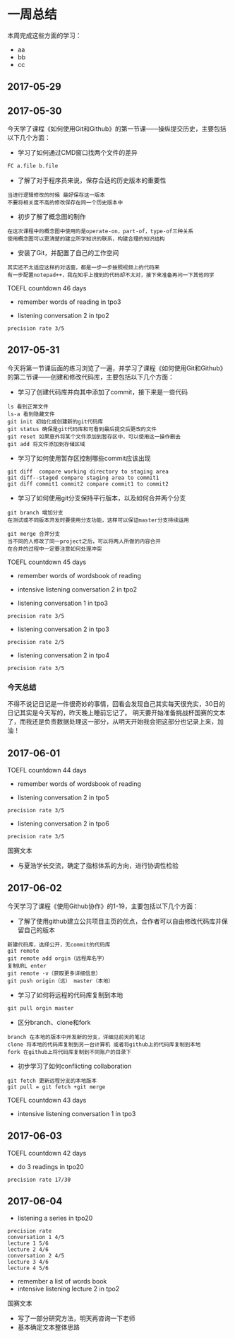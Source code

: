 # 一周总结
本周完成这些方面的学习：
* aa
* bb
* cc
## 2017-05-29

## 2017-05-30
今天学了课程《如何使用Git和Github》的第一节课——操纵提交历史，主要包括以下几个方面：
* 学习了如何通过CMD窗口找两个文件的差异
```bash
FC a.file b.file
```
* 了解了对于程序员来说，保存合适的历史版本的重要性
```
当进行逻辑修改的时候 最好保存这一版本
不要将相关度不高的修改保存在同一个历史版本中
```
* 初步了解了概念图的制作
```
在这次课程中的概念图中使用的是operate-on，part-of，type-of三种关系
使用概念图可以更清楚的建立所学知识的联系，构建合理的知识结构
```
* 安装了Git，并配置了自己的工作空间
```
其实还不太适应这样的对话窗，都是一步一步按照视频上的代码来
有一步配置notepad++，我在知乎上搜到的代码却不太对，接下来准备再问一下其他同学
```

TOEFL countdown 46 days
* remember words of reading in tpo3

* listening conversation 2 in tpo2
```
precision rate 3/5
```
## 2017-05-31
今天将第一节课后面的练习浏览了一遍，并学习了课程《如何使用Git和Github》的第二节课——创建和修改代码库，主要包括以下几个方面：
* 学习了创建代码库并向其中添加了commit，接下来是一些代码
```
ls 看到正常文件
ls-a 看到隐藏文件
git init 初始化或创建新的git代码库
git status 确保是git代码库和可看到最后提交后更改的文件
git reset 如果意外将某个文件添加到暂存区中，可以使用这一操作删去
git add 将文件添加到存储区域
```
* 学习了如何使用暂存区控制哪些commit应该出现
```
git diff  compare working directory to staging area
git diff--staged compare staging area to commit1
git diff commit1 commit2 compare commit1 to commit2
```
* 学习了如何使用git分支保持平行版本，以及如何合并两个分支
```
git branch 增加分支
在测试或不同版本开发时要使用分支功能，这样可以保证master分支持续运用

git merge 合并分支
当不同的人修改了同一project之后，可以将两人所做的内容合并
在合并的过程中一定要注意如何处理冲突
```

TOEFL countdown 45 days
* remember words of wordsbook of reading

* intensive listening conversation 2 in tpo2

* listening conversation 1 in tpo3
```
precision rate 3/5
```
* listening conversation 2 in tpo3
```
precision rate 2/5
```
* listening conversation 2 in tpo4
```
precision rate 3/5
```
### 今天总结
不得不说记日记是一件很奇妙的事情，回看会发现自己其实每天很充实，30日的日记其实是今天写的，昨天晚上睡前忘记了。
明天要开始准备挑战杯国赛的文本了，而我还是负责数据处理这一部分，从明天开始我会把这部分也记录上来，加油！
## 2017-06-01
TOEFL countdown 44 days
* remember words of wordsbook of reading

* listening conversation 2 in tpo5
```
precision rate 3/5
```
* listening conversation 2 in tpo6
```
precision rate 3/5
```
国赛文本
* 与夏浩学长交流，确定了指标体系的方向，进行协调性检验
## 2017-06-02
今天学习了课程《使用Github协作》的1-19，主要包括以下几个方面：
* 了解了使用github建立公共项目主页的优点，合作者可以自由修改代码库并保留自己的版本
```
新建代码库，选择公开，无commit的代码库
git remote
git remote add orgin（远程库名字）
复制URL enter
git remote -v（获取更多详细信息）
git push origin（远） master（本地）
```
* 学习了如何将远程的代码库复制到本地
```
git pull orgin master
```
* 区分branch、clone和fork
```
branch 在本地的版本中开发新的分支，详细见前天的笔记
clone 将本地的代码库复制到另一台计算机 或者将github上的代码库复制到本地
fork 在github上将代码库复制到不同账户的目录下
```
* 初步学习了如何conflicting collaboration
```
git fetch 更新远程分支的本地版本
git pull = git fetch +git merge
```
TOEFL countdown 43 days
* intensive listening conversation 1 in tpo3

## 2017-06-03
TOEFL countdown 42 days
* do 3 readings in tpo20
```
precision rate 17/30
```
## 2017-06-04
* listening a series in tpo20
```
precision rate
conversation 1 4/5
lecture 1 5/6
lecture 2 4/6
conversation 2 4/5
lecture 3 4/6
lecture 4 5/6
```
* remember a list of words book
* intensive listening lecture 2 in tpo2

国赛文本
* 写了一部分研究方法，明天再咨询一下老师
* 基本确定文本整体思路
